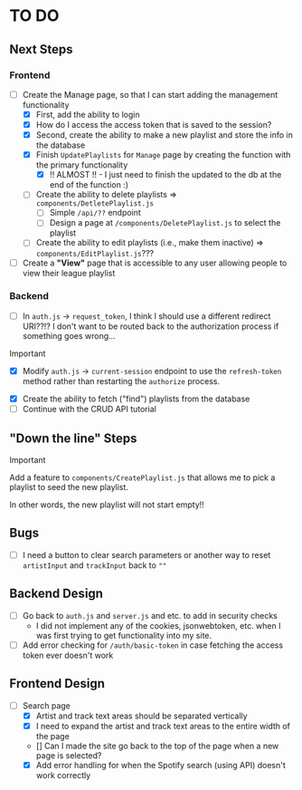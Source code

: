 # TO DO

## Next Steps

### Frontend

- [ ] Create the Manage page, so that I can start adding the management functionality
  - [X] First, add the ability to login
  - [X] How do I access the access token that is saved to the session?
  - [X] Second, create the ability to make a new playlist and store the info in the database
  - [X] Finish `UpdatePlaylists` for `Manage` page by creating the function with the primary functionality
    - [X] !! ALMOST !! - I just need to finish the updated to the db at the end of the function :)
  - [ ] Create the ability to delete playlists => `components/DetletePlaylist.js`
    - [ ] Simple `/api/??` endpoint
    - [ ] Design a page at `/components/DeletePlaylist.js` to select the playlist
  - [ ] Create the ability to edit playlists (i.e., make them inactive) => `components/EditPlaylist.js`???

- [ ] Create a **"View"** page that is accessible to any user allowing people to view their league playlist

### Backend

- [ ] In `auth.js` -> `request_token`, I think I should use a different redirect URI??!? I don't want to be routed back to the authorization process if something goes wrong...

> [!IMPORTANT]
>
> - [X] Modify `auth.js` -> `current-session` endpoint to use the `refresh-token` method rather than restarting the `authorize` process.
>

- [X] Create the ability to fetch ("find") playlists from the database
- [ ] Continue with the CRUD API tutorial

## "Down the line" Steps

> [!IMPORTANT]
> Add a feature to `components/CreatePlaylist.js` that allows me to pick a playlist to seed the new playlist.
> 
> In other words, the new playlist will not start empty!!

## Bugs

- [ ] I need a button to clear search parameters or another way to reset `artistInput` and `trackInput` back to `""`

## Backend Design

- [ ] Go back to `auth.js` and `server.js` and etc. to add in security checks
  - I did not implement any of the cookies, jsonwebtoken, etc. when I was first trying to get functionality into my site.
- [ ] Add error checking for `/auth/basic-token` in case fetching the access token ever doesn't work

## Frontend Design

- [ ] Search page
  - [X] Artist and track text areas should be separated vertically
  - [X] I need to expand the artist and track text areas to the entire width of the page
  - [] Can I made the site go back to the top of the page when a new page is selected?
  - [X] Add error handling for when the Spotify search (using API) doesn't work correctly

